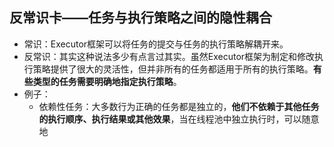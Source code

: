 
## 反常识卡——任务与执行策略之间的隐性耦合
- 常识：Executor框架可以将任务的提交与任务的执行策略解耦开来。
- 反常识：其实这种说法多少有点言过其实。虽然Executor框架为制定和修改执行策略提供了很大的灵活性，但并非所有的任务都适用于所有的执行策略。**有些类型的任务需要明确地指定执行策略**。
- 例子：
	- 依赖性任务：大多数行为正确的任务都是独立的，**他们不依赖于其他任务的执行顺序、执行结果或其他效果**，当在线程池中独立执行时，可以随意地